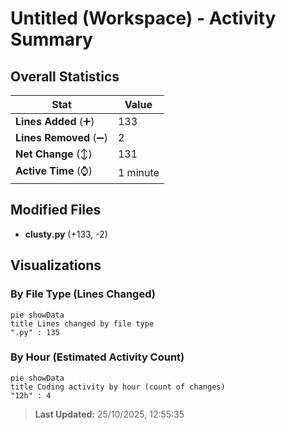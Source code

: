 # Untitled (Workspace) - Activity Summary 

## Overall Statistics

| Stat                   | Value                                                             |
| ---------------------- | ----------------------------------------------------------------- |
| **Lines Added** (➕)   | 133                                          |
| **Lines Removed** (➖) | 2                                        |
| **Net Change** (↕)    | 131                |
| **Active Time** (⌚)   | 1 minute |


## Modified Files
- **clusty.py** (+133, -2)

## Visualizations

### By File Type (Lines Changed)

```mermaid
pie showData
title Lines changed by file type
".py" : 135
```

### By Hour (Estimated Activity Count)

```mermaid
pie showData
title Coding activity by hour (count of changes)
"12h" : 4
```


> **Last Updated:** 25/10/2025, 12:55:35